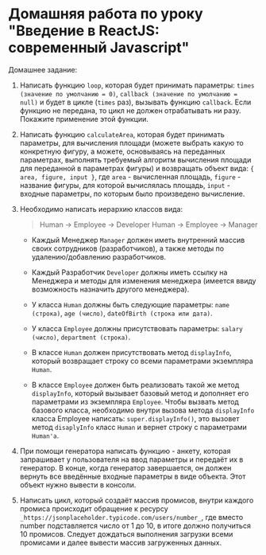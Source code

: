 # Домашняя работа по уроку "Введение в ReactJS: современный Javascript"

Домашнее задание:

1. Написать функцию `loop`, которая будет принимать параметры: `times (значение по умолчанию = 0)`, `callback (значение по умолчанию = null)` и будет в цикле (`times` раз), вызывать функцию `callback`. Если функцию не передана, то цикл не должен отрабатывать ни разу. Покажите применение этой функции.

2. Написать функцию `calculateArea`, которая будет принимать параметры, для вычисления площади (можете выбрать какую то конкретную фигуру, а можете, основываясь на переданных параметрах, выполнять требуемый алгоритм вычисления площади для переданной в параметрах фигуры) и возвращать объект вида: `{ area, figure, input }`, где `area` - вычисленная площадь, `figure` - название фигуры, для которой вычислялась площадь, `input` - входные параметры, по которым было произведено вычисление.

3. Необходимо написать иерархию классов вида:

    >Human -> Employee -> Developer
    >Human -> Employee -> Manager
    
    + Каждый Менеджер `Manager` должен иметь внутренний массив своих сотрудников (разработчиков), а также методы по удалению/добавлению разработчиков.
    
    + Каждый Разработчик `Developer` должны иметь ссылку на Менеджера и методы для изменения менеджера (имеется ввиду возможность назначить другого менеджера).
    
    + У класса `Human` должны быть следующие параметры: `name (строка)`, `age (число)`, `dateOfBirth (строка или дата)`.
    
    + У класса `Employee` должны присутствовать параметры: `salary (число)`, `department (строка)`.
    
    + В классе `Human` должен присутствовать метод `displayInfo`, который возвращает строку со всеми параметрами экземпляра `Human`.
    
    + В классе `Employee` должен быть реализовать такой же метод `displayInfo`, который вызывает базовый метод и дополняет его параметрами из экземпляра `Employee`. Чтобы вызвать метод базового класса, необходимо внутри вызова метода `displayInfo` класса Employee написать: `super.displayInfo()`, это вызовет метод `disaplyInfo` класс `Human` и вернет строку с параметрами `Human'a`.

4. При помощи генератора написать функцию - анкету, которая запрашивает у пользователя на ввод параметры и передаёт их в генератор. В конце, когда генератор завершается, он должен вернуть все введённые входные параметры в виде объекта. Этот объект нужно вывести в консоли.

5. Написать цикл, который создаёт массив промисов, внутри каждого промиса происходит обращение к ресурсу `_https://jsonplaceholder.typicode.com/users/number_`, где вместо number подставляется число от 1 до 10, в итоге должно получиться 10 промисов. Следует дождаться выполнения загрузки всеми промисами и далее вывести массив загруженных данных.